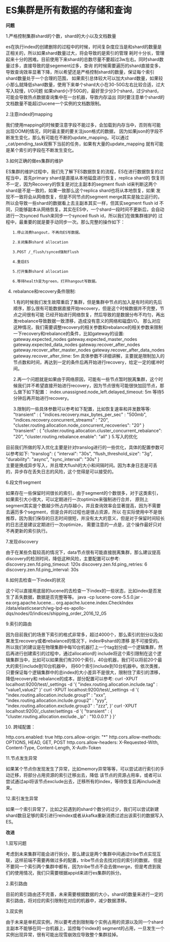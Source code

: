 # ES集群是所有数据的存储和查询

**问题**

1.严格控制集群shard的个数，shard的大小以及文档数量

es在执行index的创建删除的过程中的时候，时间复杂度应当是和shard的数量是正相关的，所以如果shard数量过大，将会导致的是索引的管理
耗时十分长，管理起来十分的困难。目前使用下来shard的总数尽量不要超过3w左右。同时shard数量过多，直接导致的是segement过多，查询
的时候需要遍历的shard直接变多，导致查询效率显著下降，所以希望还是严格控制shard的数量，保证每个索引shard数量处于一个合理的范围，
如果索引总体较大可以加大shard数量，如果较小那么就降低shard数量，使用下来单个shard大小在30-50G左右比较合适，过大写入较慢，I/O问题
如果shard小于50G的，最好至少分3个shard，过少shard，可能会导致热点数据查询集中在一台机器，导致内存溢出
同时要注意单个shard的文档数量不能超过lucene一个实例的文档数限制。

2.注意index的mapping

我们使用mapping的时候要注意字段不能过多，会加载到内存当中，否则有可能出现OOM的情况，同时最主要的要关注json格式的数据，
因为如果json的字段不断发生变化，那么有可能在不断的update_mapping，可以通过_cat/pending_task观察下当前的任务，如果有大量的update_mapping
就有可能是某个索引的字段在不断发生变化。

3.如何正确的做es集群的维护

ES集群的维护过程中，我们先了解下ES数据恢复的流程，ES在进行数据恢复的过程当中，首先primary shard是直接从本地磁盘进行恢复，replica shard的
恢复则不一定，因为Recovery的恢复是对比主副本的segment flush id来判断这两个shard是不是一致的，如果一致那么这个replica shard也将从本地恢复，如果
发现不一致将会从网络恢复，但是不同节点的segment merge其实是独立运行的，所以会导致一些shard的数据看上去主副本其实一样，但其实segment flush id
不同，只能够副本从网络恢复。其实在ES中，一个shard一段时间不更新后，会自动进行一次synced flush来同步一个synced flush id，所以我们在做集群维护的
过程中，最重要的就是要手动同步一次。那么完整的操作如下：

       1.停止消费hangout，不再向ES写数据。

       2.关闭集群shard allocation

       3.POST /_flush/synced强制flush

       4.重启ES

       5.打开集群shard allocation

       6.等待health变为green，打开hangout写数据。 

4.  rebalance和recovery条件限制:

    1.有的时候我们发生故障重启了集群，但是集群中节点的加入是有时间的先后顺序，那么很有可能数据直接开始recovery，但是这个时候数据并不完整，节点之间很有可能
       已经开始进行网络恢复，然后导致的是数据分布不均匀，再出发rebalance导致数据一致漂移，造成没有意义的网络和磁盘I/O。
       那么对应这种情况，我们需要调整recovery的相关参数和rebalance的相关参数来限制一下recovery和rebalance的条件，比如gateway的设置:
          gateway.expected_nodes
          gateway.expected_master_nodes
          gateway.expected_data_nodes
          gateway.recover_after_nodes
          gateway.recover_after_master_nodes
          gateway.recover_after_data_nodes
          gateway.recover_after_time: 5m
       具体参数不详细讲解，主要就是限制加入的节点数和时间，再达到一定的条件后再开始进行recovery，给定一定的缓冲时间。

    2.再一个问题就是如果由于网络原因，可能有一些节点暂时脱离集群，这个时候我们并不希望直接开始进行recovery，因为节点很有可能很快加回节点，那么做下如下配置：
          index.unassigned.node_left.delayed_timeout: 5m
       等待5分钟后再开始进行recovery。

    3.限制的一些具体参数可以参考如下配置，比如恢复速率和并发数等等:
         "transient" : {
             "indices.recovery.max_bytes_per_sec" : "500mb",
             "indices.recovery.concurrent_streams" : "20",
             "cluster.routing.allocation.node_concurrent_recoveries": "20"
         }
         "transient" : {
             "cluster.routing.allocation.cluster_concurrent_rebalance": "20",
             "cluster.routing.rebalance.enable": "all"
        }
5.写入的优化

  目前我们所做的写入优化主要是针对translog进行的一些优化，具体的配置参数可以参考如下:
     "translog": {  "interval": "30s",  "flush_threshold_size": "3g",  "durability": "async",  "sync_interval": "30s" }    
主要是换成异步写入，并且增大flush的大小和间隔时间。因为本身日志是可丢的，异步存在丢失日志的风险，这个觉得是可以接受的。

6.段文件segment

如果存在一些保留时间很长的索引，由于segment的个数很多，对于这类索引，如果索引大小很大，可以定期进行一次optimize来强制进行合并，
原则上segment其实是个数越少所占内存越小，并且查询效率会显著提高，因为不需要去遍历多个segment，但是合并的过程也是很占资源，所以
在实际使用中不是很推荐，因为我们保存的日志时间很短，并没有太大的意义，但是对于保留时间较长的日志还是建议定期进行一次optimize，
需要注意的一点是，这个操作最好只对不再更新的索引执行。

7.发现discovery

  由于在某些负载较高的情况下，data节点很有可能直接脱离集群，那么建议提高discovery的检测时间，降低这种风险，主要配置可以参考:
    discovery.zen.fd.ping_timeout: 120s
    discovery.zen.fd.ping_retries: 6
    discovery.zen.fd.ping_interval: 30s

8.如何去检查一下index的状况

  这个可以直接用底层的lucene的去检查一下index的一些状态，比如index是否发生了丢失数据，数据是否完整等等。
java -cp lucene-core-5.5.0.jar -ea:org.apache.lucene… org.apache.lucene.index.CheckIndex /data/elasticsearch/wg-lpd-es-apollo-dqs/nodes/0/indices/shipping_order_2016_12_05

9.索引的路由

  因为目前我们的场景下索引的格式非常多，超过4000个，那么索引的划分以及如果发生recovery或者rebalance的情况下，index中shard的漂移
是不可接受的。所以我们的建议是在物理集群中每10台机器打上一个tag划分成一个逻辑集群，然后再进行创建索引的过程中，通过allocation的
include将这个索引限制在这个逻辑集群当中，比如可以如果我们有200个索引，40台机器，我们可以将前20个最大的索引include到10台机器中，
将60个索引include到10台机器中。依次类推，只要保证每个逻辑集群中的总index的大小差异不是很大，限制住了索引的漂移，降低recovery和
rebalance的成本，部分配置可以参考:
    curl -XPUT localhost:9200/test/_settings -d '{
        "index.routing.allocation.include.tag" : "value1,value2"
    }'
    curl -XPUT localhost:9200/test/_settings -d '{
        "index.routing.allocation.include.group1" : "xxx",
        "index.routing.allocation.include.group2" : "yyy",
        "index.routing.allocation.exclude.group3" : "zzz",
    }'
curl -XPUT localhost:9200/_cluster/settings -d '{
      "transient" : {
      "cluster.routing.allocation.exclude._ip" : "10.0.0.1"
   }
   }'

10. 跨域配置：

  http.cors.enabled: true
  http.cors.allow-origin: "*"
  http.cors.allow-methods: OPTIONS, HEAD, GET, POST
  http.cors.allow-headers: X-Requested-With, Content-Type, Content-Length, X-Auth-Token

11.节点发生异常

  如果某个节点你发现发生了异常，比如memory异常等等，可以尝试进行索引的手动迁移，将部分占用资源的索引迁移出去，降低
该节点的资源占用率，或者可以尝试通过api将该节点exclude出去，迁移所有的index，等待恢复后再include进来。

12.索引发生异常

  如果一个索引异常了，比如之前遇到的shard个数分的过少，我们可以尝试新建shard数目足够的索引进行reindex或者从kafka重新消费过滤出该索引的数据写入ES。

**改进**

1.双写问题

  考虑到未来集群可能会进行拆分，那么建议是两个集群中间通过tribe节点实现互联，这样前端不需要再做过多的配置，tribe节点会去找对应的索引的数据，
但是不要同一个索引两个集群中都有，因为tribe节点不会去做merge，但是考虑到我们的使用情况，我们只需要根据appid来进行es集群的拆分。

2.索引路由

  目前的索引路由还不完善，未来需要根据数据的大小，shard的数量来进行一定的索引路由，将对应的索引限制在对应的机器中，减少数据漂移。

3.双实例

  由于未来是单机双实例，所以要考虑到限制每个实例占用的资源以及同一个shard主副本不能够在同一台机器上，监控每个index的
segment的占用，一旦发生一个实例出现异常，很有可能出现雪崩效应导致整个集群挂掉。
